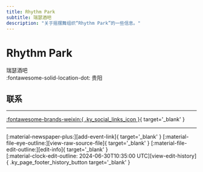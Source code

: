 ```yaml
---
title: Rhythm Park
subtitle: 瑞瑟酒吧
description: "关于摇摆舞组织“Rhythm Park”的一些信息。"
---
```


# Rhythm Park

瑞瑟酒吧  
:fontawesome-solid-location-dot: 贵阳  


## 联系


---

 [:fontawesome-brands-weixin:{ .ky_social_links_icon }](# "RHYTHM 瑞瑟酒吧"){ target='_blank' }

---

<div class="ky_page_footer" markdown>
<div class="ky_page_footer_trailing" markdown="span">
[:material-newspaper-plus:][add-event-link]{ target='_blank' }
[:material-file-eye-outline:][view-raw-source-file]{ target='_blank' }
[:material-file-edit-outline:][edit-info]{ target='_blank' }
</div>
<div class="ky_page_footer_leading" markdown="span">
[:material-clock-edit-outline: 2024-06-30T10:35:00 UTC][view-edit-history]{ .ky_page_footer_history_button target='_blank' }
</div>
</div>

[add-event-link]: https://github.com/swingdance/events/issues/new?assignees=&labels=add+event&projects=&template=02-add_entity.yml&title=%5Bzh_CN%5D%20%3CName%3E&region=zh_CN&province=Guizhou&city=Guiyang&org_id=rhythm-park "添加活动"
[view-raw-source-file]: https://github.com/swingdance/orgs/blob/main/zh_CN/rhythm-park.json "查看原始源文件"
[edit-info]: https://github.com/swingdance/orgs/issues/new?assignees=&labels=update+org&projects=&template=03-update_entity.yml&title=%5Bzh_CN%5D%20Rhythm%20Park&region=zh_CN&id=rhythm-park&name=Rhythm%20Park "编辑信息"

[view-edit-history]: https://github.com/swingdance/orgs/commits/main/zh_CN/rhythm-park.json "查看编辑历史"
